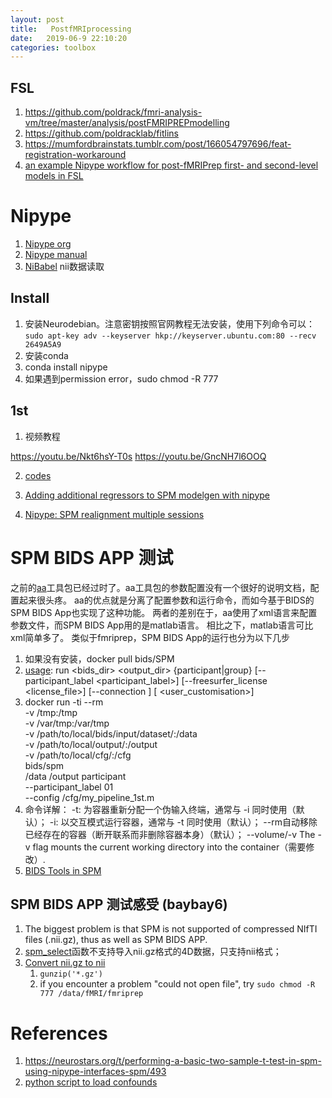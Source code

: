 ```yaml
---
layout: post
title:   PostfMRIprocessing
date:   2019-06-9 22:10:20
categories: toolbox
---
```


## FSL

1. https://github.com/poldrack/fmri-analysis-vm/tree/master/analysis/postFMRIPREPmodelling
2. https://github.com/poldracklab/fitlins
3. https://mumfordbrainstats.tumblr.com/post/166054797696/feat-registration-workaround
4. [an example Nipype workflow for post-fMRIPrep first- and second-level models in FSL](https://github.com/poldracklab/ds003-post-fMRIPrep-analysis)

# Nipype 

1. [Nipype org](https://nipype.readthedocs.io/en/latest/)
2. [Nipype manual](http://miykael.github.io/nipype-beginner-s-guide/)
3. [NiBabel](https://nipy.org/nibabel/) nii数据读取

## Install

1. 安装Neurodebian。注意密钥按照官网教程无法安装，使用下列命令可以：
``sudo apt-key adv --keyserver hkp://keyserver.ubuntu.com:80 --recv 2649A5A9 ``
2. 安装conda
3. conda install nipype
4. 如果遇到permission error，sudo chmod -R 777

## 1st

1. 视频教程

https://youtu.be/Nkt6hsY-T0s 
https://youtu.be/GncNH7l6OOQ 


2. [codes](https://github.com/arash-ash/nipype_tutorial)

3. [Adding additional regressors to SPM modelgen with nipype](https://neurostars.org/t/adding-additional-regressors-to-spm-modelgen-with-nipype/1089/3)
4. [Nipype: SPM realignment multiple sessions](https://neurostars.org/t/nipype-spm-realignment-multiple-sessions/204)



# SPM BIDS APP 测试

之前的[aa](http://ssdd.site/toolbox/2017/11/01/aa-toolbox/#11-%E5%9F%BA%E6%9C%AC%E7%9F%A5%E8%AF%86xml%E8%AF%AD%E8%A8%80)工具包已经过时了。aa工具包的参数配置没有一个很好的说明文档，配置起来很头疼。
aa的优点就是分离了配置参数和运行命令，而如今基于BIDS的SPM BIDS App也实现了这种功能。
两者的差别在于，aa使用了xml语言来配置参数文件，而SPM BIDS App用的是matlab语言。
相比之下，matlab语言可比xml简单多了。
类似于fmriprep，SPM BIDS App的运行也分为以下几步

1. 如果没有安装，docker pull bids/SPM
2. [usage](https://github.com/BIDS-Apps/aa): run <bids_dir> <output_dir> {participant|group} 
           [--participant_label <participant_label>] 
           [--freesurfer_license <license_file>] 
           [--connection <pipeline to connect to>]
           [<tasklist> <user_customisation>]
3. docker run -ti --rm \
  -v /tmp:/tmp \
  -v /var/tmp:/var/tmp \
  -v /path/to/local/bids/input/dataset/:/data \
  -v /path/to/local/output/:/output \
  -v /path/to/local/cfg/:/cfg \
  bids/spm \
  /data /output participant \
  --participant_label 01    \
  --config /cfg/my_pipeline_1st.m
4. 命令详解：
    -t: 为容器重新分配一个伪输入终端，通常与 -i 同时使用（默认）；
	-i: 以交互模式运行容器，通常与 -t 同时使用（默认）；
	--rm自动移除已经存在的容器（断开联系而非删除容器本身）（默认）；
	--volume/-v The -v flag mounts the current working directory into the container（需要修改）.
5. [BIDS Tools in SPM](https://en.wikibooks.org/wiki/SPM/BIDS)
	
## SPM BIDS APP 测试感受 (baybay6)

1. The biggest problem is that SPM is not supported of compressed NIfTI files (.nii.gz),
 thus as well as SPM BIDS APP.
2. [spm_select](https://en.m.wikibooks.org/wiki/SPM/Working_with_4D_data)函数不支持导入nii.gz格式的4D数据，只支持nii格式；
3. [Convert nii.gz to nii](https://en.wikibooks.org/wiki/SPM/BIDS)
    1.  ``gunzip('*.gz')``
	2. if you encounter a problem "could not open file", try ``sudo chmod -R 777 /data/fMRI/fmriprep``


# References

1. https://neurostars.org/t/performing-a-basic-two-sample-t-test-in-spm-using-nipype-interfaces-spm/493
2. [python script to load confounds](https://neurostars.org/t/confounds-from-fmriprep-which-one-would-you-use-for-glm/326/32)
